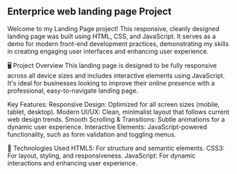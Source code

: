 ## Enterprice web landing page Project
Welcome to my Landing Page project! This responsive, cleanly designed landing page was built using HTML, CSS, and JavaScript. It serves as a demo for modern front-end development practices, demonstrating my skills in creating engaging user interfaces and enhancing user experience.

🖥️ Project Overview
This landing page is designed to be fully responsive across all device sizes and includes interactive elements using JavaScript. It's ideal for businesses looking to improve their online presence with a professional, easy-to-navigate landing page.

Key Features:
Responsive Design: Optimized for all screen sizes (mobile, tablet, desktop).
Modern UI/UX: Clean, minimalist layout that follows current web design trends.
Smooth Scrolling & Transitions: Subtle animations for a dynamic user experience.
Interactive Elements: JavaScript-powered functionality, such as form validation and toggling menus.

🎨 Technologies Used
HTML5: For structure and semantic elements.
CSS3: For layout, styling, and responsiveness.
JavaScript: For dynamic interactions and enhancing user experience.
